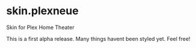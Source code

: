 # skin.plexneue
Skin for Plex Home Theater


This is a first alpha release. Many things havent been styled yet.
Feel free!
